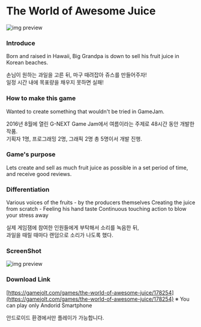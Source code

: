 # The World of Awesome Juice

![img preview][1]

[1]: https://m.gjcdn.net/game-header/2000/178254-z4t9nteq-v3.jpg (preview)

### Introduce
Born and raised in Hawaii, Big Grandpa is down to sell his fruit juice in Korean
beaches.

손님이 원하는 과일을 고른 뒤, 마구 때려잡아 쥬스를 만들어주자!</br>
일정 시간 내에 목표량을 채우지 못하면 실패!

### How to make this game
Wanted to create something that wouldn't be tried in GameJam.

2016년 8월에 열린 G-NEXT Game Jam에서 여름이라는 주제로 48시간 동안 개발한 작품.</br>
기획자 1명, 프로그래밍 2명, 그래픽 2명 총 5명이서 개발 진행.

### Game's purpose
Lets create and sell as much fruit juice as possible in a set period of time, and
receive good reviews.

### Differentiation
Various voices of the fruits - by the producers themselves
Creating the juice from scratch - Feeling his hand taste
Continuous touching action to blow your stress away

실제 게임잼에 참여한 인원들에게 부탁해서 소리를 녹음한 뒤, </br>
과일을 때릴 때마다 랜덤으로 소리가 나도록 했다.

### ScreenShot 
![img preview][2]

[2]: http://storage.googleapis.com/cr-resource/image/99fd497010b2becad5bd3e2654511f2b/catsirup/1920/d78e614d1b84b23bc26cfecde6dce9c4.png (preview)

### Download Link
[https://gamejolt.com/games/the-world-of-awesome-juice/178254](https://gamejolt.com/games/the-world-of-awesome-juice/178254)
※ You can play only Andorid Smartphone

안드로이드 환경에서만 플레이가 가능합니다.
